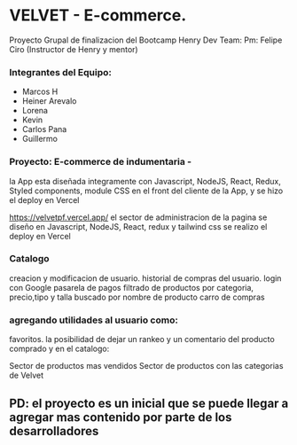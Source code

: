# VELVET - E-commerce.

Proyecto Grupal de finalizacion  del Bootcamp Henry
Dev Team:
Pm: Felipe Ciro (Instructor de Henry y mentor)

### Integrantes del Equipo:

- Marcos H
- Heiner Arevalo
- Lorena 
- Kevin 
- Carlos Pana
- Guillermo



### Proyecto: E-commerce de indumentaria -

la App esta diseñada integramente con Javascript, NodeJS, React, Redux, Styled components, module CSS en el front del cliente de la App, y se hizo el deploy en Vercel

https://velvetpf.vercel.app/
el sector de administracion de la pagina se diseño en Javascript, NodeJS, React, redux y tailwind css  se realizo el deploy en Vercel



### Catalogo
creacion y modificacion de usuario.
historial de compras del usuario.
login con Google
pasarela de pagos
filtrado de productos por categoria, precio,tipo y talla
buscado por nombre de producto
carro de compras

### agregando utilidades al usuario como:

favoritos.
la posibilidad de dejar un rankeo y un comentario del producto comprado
y en el catalogo:

Sector de productos mas vendidos
Sector de productos con las categorias de Velvet
## PD: el proyecto es un inicial que se puede llegar a agregar mas contenido por parte de los desarrolladores
